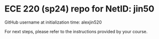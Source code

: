 # ECE 220 (sp24) repo for NetID: jin50

GitHub username at initialization time: alexjin520

For next steps, please refer to the instructions provided by your course.

